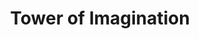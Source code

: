 ---
pid: PT305
title: Tower of Imagination
location_transcription: In the middle of city (city hall courtyard.)
zipcode: '19152'
outside_phl: 
neighborhood: Rhawnhurst
age: '11'
age_range: 6-13
instagram: 
image_file_name: PT_305.jpg
proposal_transcription: |-
  //Tower of Imagination.//
  This tower would be a monument that anyone could draw or write on.
topic: Art
topic_summary: '0'
type: Interactive,Sculpture Statue
keywords_other: imagination
credit: Nick Mykytchuk
image_labels: 
twitter: 
facebook: 
permalink: "/monuments/pt305/"
layout: item-page
---